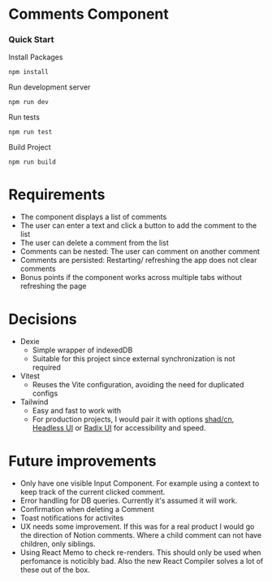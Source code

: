 # Comments Component

### Quick Start

Install Packages
```
npm install
```
Run development server
```
npm run dev
```

Run tests
```
npm run test
```

Build Project
```
npm run build
```

# Requirements
- The component displays a list of comments
- The user can enter a text and click a button to add the comment to the list
- The user can delete a comment from the list
- Comments can be nested: The user can comment on another comment
- Comments are persisted: Restarting/ refreshing the app does not clear comments
- Bonus points if the component works across multiple tabs without refreshing the page

# Decisions
- Dexie
  - Simple wrapper of indexedDB
  - Suitable for this project since external synchronization is not required
- Vitest
  - Reuses the Vite configuration, avoiding the need for duplicated configs
- Tailwind
  - Easy and fast to work with
  - For production projects, I would pair it with options [shad/cn](https://ui.shadcn.com/), [Headless UI](https://headlessui.com/) or [Radix UI](https://www.radix-ui.com/primitives) for accessibility and speed.

# Future improvements
- Only have one visible Input Component. For example using a context to keep track of the current clicked comment.
- Error handling for DB queries. Currently it's assumed it will work.
- Confirmation when deleting a Comment
- Toast notifications for activites
- UX needs some improvement. If this was for a real product I would go the direction of Notion comments. Where a child comment can not have children, only siblings.
- Using React Memo to check re-renders. This should only be used when perfomance is noticibly bad. Also the new React Compiler solves a lot of these out of the box.
